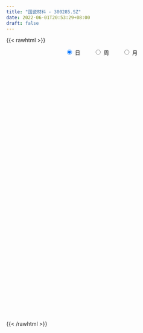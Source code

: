 ```yaml
---
title: "国瓷材料 - 300285.SZ"
date: 2022-06-01T20:53:29+08:00
draft: false
---
```

{{< rawhtml >}}
    <div style="text-align: center">
        <label style="padding: 1rem;"><input style="margin-right: .5rem" type="radio" name="period" value="D" checked onclick="period_change(this)">日</label>
        <label style="padding: 1rem;"><input style="margin-right: .5rem" type="radio" name="period" value="W" onclick="period_change(this)">周</label>
        <label style="padding: 1rem;"><input style="margin-right: .5rem" type="radio" name="period" value="M" onclick="period_change(this)">月</label>
    </div>
    <div id="chart" style="height: 700px;"></div> 
    <script type="text/javascript">
        const D_v = [53416.25,41731.83,65337.49,188175.15,112574.41,80216.52,86835.3,89382.22,67793.26,58612.22,66102.54,67936.9,65260.37,47747.09,71852.87,60341.97,49027.49,85794.79,46294.66,64640.13,84751.78,66360.48,55370.57,57670.67,56403.12,65472.66,66082.39,56161.03,74936.2,60935.44,56285.24,61458.45,73024.24,63159.66,104619.77,85488.58,43690.51,92342.47,72203.35,64973.65,79430.84,60380.51,98460.33,65429.85,91593.34,72108.17,140135.08,126798.89,163235.96,104544.77,92465.67,208311.79,121144.24,89927.03,99595.41,72789.6,79806.34,97447.62,83460.93,89346.91,100061.89,81111.1,94492.15,52347.26,80536.28,73990.0,67160.85,74411.77,44563.93,59830.66,65143.43,77867.92,61687.19,56415.05,178995.37,94063.56,71648.05,43172.38,47753.27,56089.82,44981.45,44358.37,28366.64,48591.11,61602.51,30054.85,49884.78,46812.87,54928.18,55972.99,39081.03,26762.12,38934.39,58417.77,38077.21,54873.5,43023.54,34922.66,32053.12,32595.65,38377.17,30384.57,72690.5,47812.16,42281.5,69094.16,42065.96,22403.17,28182.94,43562.41,45822.48,36368.72,19967.85,57059.37,42524.04,27979.33,53027.75,32289.48,42543.5,49734.86,37067.93,24906.98,38686.35,74828.54,32356.42,23323.64,18486.3,30595.45,33963.31,58116.13,50839.71,37943.37,22634.0,26165.36,28043.35,27093.44,57313.53,52150.74,36580.69,24319.56,23521.37,23502.61,39095.92,32712.94,39508.7,22580.28,29784.81,23306.66,25229.72,18007.24,36348.15,21576.05,49119.66,43117.82,67309.65,60984.28,95252.07,76054.82,51319.98,69673.79,40705.35,36472.89,50987.09,35103.59,38582.49,40806.09,62350.74,39110.84,31508.38,76228.11,34860.9,45291.64,49364.48,26001.77,38632.82,33442.19,56898.27,50960.42,48241.24,39148.84,38746.3,25679.01,36865.95,86564.74,54073.02,74533.72,72234.28,39302.28,42369.29,28268.86,24298.64,47212.88,71973.9,56565.66,85528.42,85980.55,67967.02,49461.56,70487.52,67067.93,71113.0,48892.77,38245.69,26046.06,60767.33,37381.95,27096.02,25610.69,54503.6,39909.86,41846.93,35999.34,28958.06,35026.54,24439.86,28082.92,31466.75,18134.91,32252.56,35064.33,31587.15,15855.76,17225.0,38656.08,52909.66,66046.76,197049.34,76025.15,49976.44,43828.08,39993.5,31795.72,39932.45,52100.39,61756.46,27840.32,31324.0,35932.76,34460.67,48176.0,29423.46,26986.98,19452.91,56188.47,28435.74,20832.04,59768.08,57008.91,47353.96,49938.29]
const D_histogram = [0.0,-0.0127188604,0.0092525722,0.0912017484,0.2151425981,0.2376277852,0.3028774298,0.2980037844,0.1896338093,0.0712230022,0.0708115039,0.0863755335,0.0168471916,0.0177405077,0.103375634,0.091181505,0.0117450701,-0.210590832,-0.3234553652,-0.3604198047,-0.3998167737,-0.3258767594,-0.2914696754,-0.2543709654,-0.1788063914,-0.054714561,-0.0744148719,-0.0838727141,-0.2025570361,-0.3709384191,-0.4476415834,-0.4872664012,-0.3453546208,-0.2730352091,-0.2996363962,-0.1681094942,-0.0965515604,-0.001905187,0.0939846267,0.0900629208,0.1761504877,0.2266414403,0.346388684,0.3708791864,0.2661503962,0.147611706,-0.0442683958,-0.1219289591,0.0645228309,0.0556797677,0.122473459,0.3657562196,0.5070885172,0.5708757237,0.437109696,0.3317497527,0.2712080479,0.13070433,-0.0401380145,-0.0531273911,-0.0242199035,-0.0620525063,-0.1898163283,-0.2841732013,-0.4149341943,-0.3846200786,-0.4085367313,-0.3250346754,-0.2541287852,-0.2031582848,-0.1961330732,-0.1523662118,-0.1008681093,-0.155069145,-0.3937387165,-0.3442991335,-0.3964299067,-0.3973397347,-0.3486631792,-0.2051869478,-0.1472939767,-0.1393858283,-0.1711620738,-0.207325311,-0.1059216945,-0.1007302187,0.0055862431,0.0965903545,0.216236332,0.1652530658,0.1126076231,0.0804985656,0.1097946721,0.2622589039,0.3256708239,0.4474414204,0.4737892724,0.4569356553,0.4064900006,0.4072706701,0.4144030504,0.350450468,0.3945259065,0.3339974586,0.2211341686,0.0503568955,-0.0239098932,-0.0744282391,-0.1123298968,-0.0612531903,0.0430555141,0.098881583,0.1313403451,0.1986401299,0.2501011593,0.2197183994,0.1403930594,0.1213281873,0.0631986827,0.066763095,0.087680174,0.0228208664,-0.021890209,-0.1253203526,-0.1829274309,-0.2331698752,-0.2419417316,-0.2141686168,-0.1663657492,-0.0579108433,0.0454941677,0.0677383112,0.0765739257,0.0312293953,-0.0317795112,-0.0408240168,-0.0440805841,-0.094294497,-0.1240595335,-0.1296173989,-0.1537498047,-0.1262482584,-0.192766884,-0.2399160556,-0.2630038098,-0.2692005966,-0.233354437,-0.1623376723,-0.1133132301,-0.1013616941,-0.0482034866,-0.0119400953,0.0442795527,0.0362180364,-0.0226043309,-0.1463432001,-0.2778808177,-0.2968007938,-0.2250353871,-0.0297479035,0.0446249521,0.1129453329,0.194616495,0.2487813589,0.2613161254,0.2128159231,0.1649914412,0.0631407365,-0.0273317022,0.0072940265,0.002795676,-0.0221791541,-0.0649847115,-0.0580916649,-0.0094667261,0.0252755083,0.0964838611,0.1001355337,0.0311512837,-0.0359526069,-0.0188189112,0.0025861922,-0.0666440695,-0.2016142408,-0.2017881659,-0.3236086866,-0.3594425021,-0.3062644336,-0.2972813805,-0.2604814796,-0.2749733922,-0.2534743333,-0.284345615,-0.3559477423,-0.3715949657,-0.2519626912,-0.1320708559,-0.0656720397,-0.1314954025,-0.0927181189,-0.0391551526,0.0323990836,0.0847101352,0.1169383603,0.2331575488,0.2415515887,0.2284187218,0.2362885621,0.3250264358,0.3954894643,0.3303916458,0.3336471613,0.2802732588,0.1567032002,0.0937842305,-0.0151272144,-0.0752825117,-0.1384272222,-0.2036362816,-0.170894005,-0.0532978501,-0.0144276148,-0.0218261332,-0.1188098714,-0.1794970845,-0.3289071525,-0.1933527679,-0.0422131379,0.0183326326,0.152265533,0.2144107149,0.2131426261,0.1914924838,0.2624331017,0.3379448689,0.3739406259,0.4168908084,0.3805879356,0.4105181977,0.3594802498,0.2984779368,0.2803345978,0.2338452305,0.0598058972,-0.0033054404,-0.0242058036,0.0533456443,0.1832358252,0.2953784086,0.3515546168]
const D_fast = [0.0,-0.0158985755,0.0083860001,0.1131356135,0.2908621127,0.3727542461,0.5137232481,0.5833505489,0.5223890261,0.4217839695,0.4390753472,0.4762332602,0.4109167161,0.4162451592,0.527724194,0.5383254413,0.4618252738,0.1868416638,-0.0068867107,-0.1339561013,-0.2733072638,-0.2808364394,-0.3192967742,-0.3457908055,-0.3149278294,-0.2045146392,-0.2428186681,-0.2732446889,-0.4425682699,-0.7036842577,-0.8922978178,-1.0537392359,-0.9981661107,-0.9941055013,-1.0956157874,-1.006116259,-0.9586962153,-0.8645261387,-0.7451401683,-0.726546144,-0.5964209552,-0.4892696425,-0.2829252279,-0.1657149289,-0.2039061199,-0.2855418836,-0.4884890845,-0.5966318875,-0.3940493898,-0.3889725111,-0.291560455,0.0431613605,0.3112657874,0.5177719248,0.4932833211,0.4708608159,0.4781211231,0.3702934877,0.1894166396,0.1631454152,0.1859979269,0.1326521976,-0.0425657065,-0.2079658798,-0.4424604214,-0.5083013253,-0.6343521609,-0.6321087738,-0.6247350799,-0.6245541508,-0.6665622074,-0.660886899,-0.6346058237,-0.7275741457,-1.0646783963,-1.1013135967,-1.2525518466,-1.3527966082,-1.3912858476,-1.2991063531,-1.2780368762,-1.3049751849,-1.3795419488,-1.4675365137,-1.3926133209,-1.4126043997,-1.3048913772,-1.1897396771,-1.0160346167,-1.0257046164,-1.0501981534,-1.0621825695,-1.0054377949,-0.7874088372,-0.6425792112,-0.4089482596,-0.2641530895,-0.1667727927,-0.1155959473,-0.0129976102,0.0977355326,0.1213955672,0.2641024824,0.2870733991,0.2294936512,0.071305602,-0.00893866,-0.0780640656,-0.1440481975,-0.1082847887,0.0067877942,0.087334259,0.1526281073,0.2695879246,0.3835742438,0.4081210837,0.3638940086,0.3751611833,0.3328313494,0.3530865354,0.395923658,0.336769567,0.2865859394,0.1518257076,0.0484867715,-0.0600481416,-0.1293054309,-0.1550744703,-0.14886304,-0.0548858449,0.059892708,0.0990714293,0.1270505252,0.0895133437,0.0185595593,-0.0006909505,-0.0149676638,-0.0887552009,-0.1495351208,-0.1874973359,-0.2500671929,-0.2541277112,-0.3688380578,-0.4759662433,-0.5648049499,-0.6383018859,-0.6607943356,-0.6303619889,-0.6096658542,-0.6230547418,-0.5819474059,-0.5486690385,-0.4813795023,-0.4803865095,-0.5448599595,-0.7051846287,-0.9061924507,-0.9993126253,-0.9838060654,-0.7959555576,-0.710426464,-0.61386975,-0.4835444642,-0.3671842605,-0.2893204627,-0.2846166842,-0.2911933058,-0.3772588263,-0.4745641906,-0.4381149552,-0.4419143868,-0.4724340053,-0.5314857406,-0.5391156103,-0.492857353,-0.4517962415,-0.3564669234,-0.3277813674,-0.3889777965,-0.4650698388,-0.4526408709,-0.4305892194,-0.5164804985,-0.7018542301,-0.7524751966,-0.9551978889,-1.08089233,-1.1042803699,-1.1696176618,-1.1979381309,-1.2811733915,-1.323042916,-1.4250006014,-1.5855896643,-1.6941356291,-1.6374940274,-1.5506199061,-1.5006390998,-1.5993363132,-1.5837385594,-1.5399643813,-1.4603103741,-1.3868217887,-1.3253589735,-1.1508503978,-1.0820684608,-1.0380966473,-0.9711546664,-0.8011601837,-0.6318247892,-0.6143246962,-0.5276573903,-0.5109629781,-0.5953572367,-0.6348301488,-0.7475233973,-0.8264993225,-0.9242508386,-1.0403689684,-1.050350193,-0.9460785007,-0.910815169,-0.9236702207,-1.0503564267,-1.1559179109,-1.3875547671,-1.3003385744,-1.1597522289,-1.0946233003,-0.9226240167,-0.8068761561,-0.7548585883,-0.7286356097,-0.5920867163,-0.4320887319,-0.3026078184,-0.1554349338,-0.0965908227,0.0359689888,0.0748011033,0.0884182745,0.140358585,0.1523305253,-0.0067573337,-0.0706950314,-0.0976468455,-0.0067589865,0.1689401507,0.3549273363,0.4989921987]
const D_slow = [0.0,-0.0031797151,-0.0008665721,0.0219338651,0.0757195146,0.1351264609,0.2108458183,0.2853467644,0.3327552168,0.3505609673,0.3682638433,0.3898577267,0.3940695246,0.3985046515,0.42434856,0.4471439363,0.4500802038,0.3974324958,0.3165686545,0.2264637033,0.1265095099,0.04504032,-0.0278270988,-0.0914198402,-0.136121438,-0.1498000782,-0.1684037962,-0.1893719748,-0.2400112338,-0.3327458386,-0.4446562344,-0.5664728347,-0.6528114899,-0.7210702922,-0.7959793912,-0.8380067648,-0.8621446549,-0.8626209517,-0.839124795,-0.8166090648,-0.7725714429,-0.7159110828,-0.6293139118,-0.5365941152,-0.4700565162,-0.4331535897,-0.4442206886,-0.4747029284,-0.4585722207,-0.4446522788,-0.414033914,-0.3225948591,-0.1958227298,-0.0531037989,0.0561736251,0.1391110633,0.2069130752,0.2395891577,0.2295546541,0.2162728063,0.2102178304,0.1947047039,0.1472506218,0.0762073215,-0.0275262271,-0.1236812467,-0.2258154296,-0.3070740984,-0.3706062947,-0.4213958659,-0.4704291342,-0.5085206872,-0.5337377145,-0.5725050007,-0.6709396798,-0.7570144632,-0.8561219399,-0.9554568735,-1.0426226684,-1.0939194053,-1.1307428995,-1.1655893566,-1.208379875,-1.2602112028,-1.2866916264,-1.311874181,-1.3104776203,-1.2863300316,-1.2322709487,-1.1909576822,-1.1628057764,-1.142681135,-1.115232467,-1.0496677411,-0.9682500351,-0.85638968,-0.7379423619,-0.623708448,-0.5220859479,-0.4202682804,-0.3166675178,-0.2290549008,-0.1304234241,-0.0469240595,0.0083594826,0.0209487065,0.0149712332,-0.0036358266,-0.0317183007,-0.0470315983,-0.0362677198,-0.0115473241,0.0212877622,0.0709477947,0.1334730845,0.1884026843,0.2235009492,0.253832996,0.2696326667,0.2863234405,0.308243484,0.3139487006,0.3084761483,0.2771460602,0.2314142024,0.1731217336,0.1126363007,0.0590941465,0.0175027092,0.0030249984,0.0143985403,0.0313331181,0.0504765995,0.0582839484,0.0503390706,0.0401330664,0.0291129203,0.0055392961,-0.0254755873,-0.057879937,-0.0963173882,-0.1278794528,-0.1760711738,-0.2360501877,-0.3018011401,-0.3691012893,-0.4274398985,-0.4680243166,-0.4963526241,-0.5216930477,-0.5337439193,-0.5367289432,-0.525659055,-0.5166045459,-0.5222556286,-0.5588414286,-0.628311633,-0.7025118315,-0.7587706783,-0.7662076541,-0.7550514161,-0.7268150829,-0.6781609592,-0.6159656194,-0.5506365881,-0.4974326073,-0.456184747,-0.4403995629,-0.4472324884,-0.4454089818,-0.4447100628,-0.4502548513,-0.4665010292,-0.4810239454,-0.4833906269,-0.4770717498,-0.4529507846,-0.4279169011,-0.4201290802,-0.4291172319,-0.4338219597,-0.4331754117,-0.449836429,-0.5002399892,-0.5506870307,-0.6315892023,-0.7214498279,-0.7980159363,-0.8723362814,-0.9374566513,-1.0061999993,-1.0695685827,-1.1406549864,-1.229641922,-1.3225406634,-1.3855313362,-1.4185490502,-1.4349670601,-1.4678409107,-1.4910204405,-1.5008092286,-1.4927094577,-1.4715319239,-1.4422973339,-1.3840079466,-1.3236200495,-1.266515369,-1.2074432285,-1.1261866195,-1.0273142535,-0.944716342,-0.8613045517,-0.791236237,-0.7520604369,-0.7286143793,-0.7323961829,-0.7512168108,-0.7858236164,-0.8367326868,-0.879456188,-0.8927806505,-0.8963875542,-0.9018440875,-0.9315465554,-0.9764208265,-1.0586476146,-1.1069858066,-1.117539091,-1.1129559329,-1.0748895497,-1.0212868709,-0.9680012144,-0.9201280935,-0.854519818,-0.7700336008,-0.6765484443,-0.5723257422,-0.4771787583,-0.3745492089,-0.2846791465,-0.2100596623,-0.1399760128,-0.0815147052,-0.0665632309,-0.067389591,-0.0734410419,-0.0601046308,-0.0142956745,0.0595489277,0.1474375819]
const D_data = [['2021-05-21', 50.305, 49.01, 48.4521, 50.305],['2021-05-24', 49.269, 48.8107, 48.2529, 49.8965],['2021-05-25', 48.8207, 49.269, 48.3924, 49.7571],['2021-05-26', 52.7953, 50.3448, 50.0858, 53.7914],['2021-05-27', 50.3448, 51.5601, 50.2053, 52.098],['2021-05-28', 51.3907, 50.8827, 50.6536, 52.1677],['2021-05-31', 51.5003, 51.8988, 51.0023, 53.1539],['2021-06-01', 51.321, 51.4605, 50.026, 51.7494],['2021-06-02', 51.4007, 50.0958, 49.7272, 51.4007],['2021-06-03', 49.767, 49.508, 49.3387, 50.9026],['2021-06-04', 49.7073, 50.7731, 49.3586, 51.1218],['2021-06-07', 50.7532, 51.1318, 49.7073, 51.4804],['2021-06-08', 51.1218, 50.0161, 49.8268, 52.5662],['2021-06-09', 50.0161, 50.7831, 50.0161, 51.2413],['2021-06-10', 50.5341, 52.1877, 50.5341, 52.2972],['2021-06-11', 52.2972, 51.3011, 50.9524, 52.2972],['2021-06-15', 51.2513, 50.3149, 49.5877, 51.4904],['2021-06-16', 50.4046, 47.6851, 47.6154, 50.6038],['2021-06-17', 47.6851, 47.984, 47.5755, 48.4521],['2021-06-18', 48.2828, 48.2928, 47.6453, 48.9303],['2021-06-21', 47.8146, 47.7748, 46.8085, 48.5816],['2021-06-22', 47.9142, 49.01, 47.4162, 49.2491],['2021-06-23', 48.8107, 48.5617, 47.8246, 49.1096],['2021-06-24', 48.2629, 48.5617, 47.5357, 48.6514],['2021-06-25', 48.6115, 49.1594, 48.3724, 49.6674],['2021-06-28', 49.01, 50.1954, 48.7111, 50.2053],['2021-06-29', 50.295, 48.6016, 48.1135, 50.305],['2021-06-30', 48.8008, 48.5617, 46.8185, 48.9602],['2021-07-01', 48.3226, 46.6989, 46.42, 48.8008],['2021-07-02', 46.5196, 45.0254, 44.9457, 47.1671],['2021-07-05', 44.9856, 45.125, 44.0791, 45.7028],['2021-07-06', 44.8262, 44.8262, 43.9496, 45.0453],['2021-07-07', 44.627, 46.9579, 44.2584, 47.2369],['2021-07-08', 47.3165, 46.3204, 46.1311, 47.3464],['2021-07-09', 45.8323, 44.866, 44.5274, 46.43],['2021-07-12', 45.3143, 46.8284, 45.0254, 47.2468],['2021-07-13', 46.8284, 46.4001, 46.0216, 47.0177],['2021-07-14', 46.6989, 46.9779, 46.2308, 48.1135],['2021-07-15', 46.9779, 47.4261, 46.5396, 47.6951],['2021-07-16', 47.5257, 46.3802, 46.3304, 47.8047],['2021-07-19', 46.2208, 47.725, 46.1212, 48.1433],['2021-07-20', 47.6154, 47.705, 47.0376, 48.1135],['2021-07-21', 48.0537, 49.1694, 47.8146, 49.2989],['2021-07-22', 49.1694, 48.5717, 48.1633, 49.5579],['2021-07-23', 48.6115, 46.9181, 46.1212, 48.6115],['2021-07-26', 46.689, 46.2407, 44.9258, 47.2568],['2021-07-27', 46.2108, 44.4576, 44.099, 46.9978],['2021-07-28', 44.8262, 45.0254, 44.2684, 45.922],['2021-07-29', 45.8721, 48.5418, 45.8323, 48.6514],['2021-07-30', 48.7311, 46.5595, 46.2806, 48.7609],['2021-08-02', 46.5894, 47.6752, 46.5894, 48.2031],['2021-08-03', 48.3326, 50.8728, 47.4162, 51.7494],['2021-08-04', 50.8827, 50.9524, 49.6575, 51.3011],['2021-08-05', 51.2911, 50.9524, 50.3249, 51.4605],['2021-08-06', 50.9126, 48.6912, 48.4123, 50.9126],['2021-08-09', 48.4023, 48.7211, 47.6752, 49.1694],['2021-08-10', 48.6414, 49.0996, 47.705, 49.1096],['2021-08-11', 49.0996, 47.7449, 47.4162, 49.0996],['2021-08-12', 47.446, 46.5894, 46.1212, 47.446],['2021-08-13', 46.7189, 48.0636, 46.7189, 48.233],['2021-08-16', 48.2629, 48.6314, 48.0039, 49.9065],['2021-08-17', 48.6314, 47.7648, 47.4361, 48.6514],['2021-08-18', 47.1173, 46.1112, 45.5633, 47.725],['2021-08-19', 46.1311, 45.7526, 45.2346, 46.679],['2021-08-20', 45.0254, 44.4078, 43.84, 45.4737],['2021-08-23', 43.85, 45.8223, 43.4316, 45.9419],['2021-08-24', 45.5235, 44.8162, 44.627, 45.8124],['2021-08-25', 45.1948, 45.9917, 44.9159, 46.0415],['2021-08-26', 45.6231, 45.9718, 45.3043, 46.2706],['2021-08-27', 46.1212, 45.8124, 45.4338, 46.2108],['2021-08-30', 46.3005, 45.1948, 44.876, 46.5495],['2021-08-31', 45.3243, 45.5833, 44.5074, 45.6131],['2021-09-01', 45.3741, 45.7626, 43.9496, 45.8024],['2021-09-02', 45.4239, 44.2484, 44.0393, 46.0216],['2021-09-03', 43.332, 40.8317, 40.7321, 43.9297],['2021-09-06', 40.0447, 43.5312, 39.9949, 44.0193],['2021-09-07', 43.0033, 41.8378, 41.4493, 43.5312],['2021-09-08', 41.5888, 41.8876, 41.27, 42.5849],['2021-09-09', 41.4493, 42.1964, 41.4493, 42.2761],['2021-09-10', 41.8278, 43.5312, 41.8278, 43.7703],['2021-09-13', 43.5312, 42.7044, 42.5849, 43.9795],['2021-09-14', 42.7144, 41.9772, 41.8577, 43.1228],['2021-09-15', 41.5688, 41.1206, 40.9413, 42.0569],['2021-09-16', 41.1305, 40.5528, 40.4332, 41.8278],['2021-09-17', 40.1942, 42.1466, 40.1942, 42.6845],['2021-09-22', 41.8378, 40.9612, 40.752, 42.4753],['2021-09-23', 40.9612, 42.306, 40.752, 42.7343],['2021-09-24', 42.286, 42.5052, 41.4792, 42.555],['2021-09-27', 42.5152, 43.3818, 42.1366, 43.7304],['2021-09-28', 43.4715, 41.4094, 41.3497, 43.4715],['2021-09-29', 41.6784, 41.0508, 40.6424, 42.1366],['2021-09-30', 41.0508, 40.9911, 40.7918, 41.4393],['2021-10-08', 41.7182, 41.6684, 40.9512, 42.2362],['2021-10-11', 41.7182, 43.7006, 41.5788, 43.9894],['2021-10-12', 43.7504, 43.2623, 42.6945, 43.9994],['2021-10-13', 42.9236, 44.6768, 42.8439, 45.1549],['2021-10-14', 44.6768, 44.1389, 43.8301, 45.1748],['2021-10-15', 43.8998, 43.8998, 43.3818, 44.2982],['2021-10-18', 44.3481, 43.5611, 42.8638, 44.6967],['2021-10-19', 43.0332, 44.3281, 43.0332, 44.4875],['2021-10-20', 44.3281, 44.7067, 44.0393, 45.2745],['2021-10-21', 44.8262, 43.9297, 43.6607, 45.1051],['2021-10-22', 43.2224, 45.5036, 43.0431, 45.8423],['2021-10-25', 45.4239, 44.4277, 44.2086, 45.4239],['2021-10-26', 44.4576, 43.5213, 43.3718, 44.7565],['2021-10-27', 43.4316, 42.1366, 40.7918, 43.5113],['2021-10-28', 41.8378, 42.6945, 41.5489, 43.1128],['2021-10-29', 42.545, 42.6148, 42.3757, 43.1328],['2021-11-01', 42.8339, 42.4554, 41.8378, 42.8339],['2021-11-02', 42.1167, 43.5312, 42.1167, 43.7105],['2021-11-03', 43.4814, 44.607, 43.2921, 44.7764],['2021-11-04', 44.8162, 44.4875, 44.0791, 45.394],['2021-11-05', 44.2285, 44.5274, 44.2285, 45.125],['2021-11-08', 45.7128, 45.3741, 43.9098, 46.0116],['2021-11-09', 45.8223, 45.6928, 45.1051, 46.1511],['2021-11-10', 45.7526, 44.9358, 44.7266, 45.8721],['2021-11-11', 44.6369, 44.1986, 43.332, 44.9258],['2021-11-12', 43.84, 44.8262, 43.84, 45.0752],['2021-11-15', 44.7565, 44.2385, 43.1626, 45.0852],['2021-11-16', 43.7404, 44.9557, 43.6508, 45.2346],['2021-11-17', 45.2446, 45.3442, 44.5971, 45.8024],['2021-11-18', 45.3342, 44.2385, 44.1787, 45.8024],['2021-11-19', 44.2385, 44.2385, 43.332, 44.8561],['2021-11-22', 44.2584, 43.083, 43.063, 44.5871],['2021-11-23', 42.9833, 43.1328, 42.7343, 43.6308],['2021-11-24', 43.1328, 42.7941, 42.7343, 43.332],['2021-11-25', 42.7343, 42.9833, 42.3259, 43.073],['2021-11-26', 43.083, 43.322, 42.5152, 43.6308],['2021-11-29', 42.8339, 43.6308, 42.6546, 43.9894],['2021-11-30', 43.6209, 44.7266, 43.2324, 44.9059],['2021-12-01', 44.7266, 45.2346, 44.5274, 45.3741],['2021-12-02', 45.2247, 44.607, 44.4277, 46.3702],['2021-12-03', 44.2385, 44.5871, 43.9695, 45.0453],['2021-12-06', 44.7365, 43.8599, 43.7105, 44.876],['2021-12-07', 44.2186, 43.3519, 43.1826, 44.2186],['2021-12-08', 43.3519, 43.8101, 43.1925, 44.0791],['2021-12-09', 43.8002, 43.8201, 42.7243, 44.1189],['2021-12-10', 43.581, 43.0332, 42.7343, 43.8599],['2021-12-13', 42.8339, 42.9833, 42.555, 43.3918],['2021-12-14', 42.9236, 43.083, 42.7343, 43.2025],['2021-12-15', 43.0232, 42.6447, 42.565, 43.1626],['2021-12-16', 42.6546, 43.1726, 42.3359, 43.2921],['2021-12-17', 43.0232, 41.7382, 41.7382, 43.1228],['2021-12-20', 41.2999, 41.4692, 41.1305, 42.1067],['2021-12-21', 41.3895, 41.3397, 40.6723, 41.8179],['2021-12-22', 41.3198, 41.2102, 41.011, 41.519],['2021-12-23', 41.3397, 41.5589, 40.742, 41.7182],['2021-12-24', 41.4393, 42.0669, 41.27, 42.1067],['2021-12-27', 42.0669, 41.9374, 41.5489, 42.4155],['2021-12-28', 41.9374, 41.4792, 41.26, 41.9972],['2021-12-29', 41.7182, 42.037, 41.4792, 42.3857],['2021-12-30', 41.7382, 41.9673, 41.7083, 42.3757],['2021-12-31', 41.9274, 42.4056, 41.9274, 43.0332],['2022-01-04', 42.814, 41.6884, 41.3397, 42.8339],['2022-01-05', 41.3895, 40.8018, 40.2639, 41.7681],['2022-01-06', 40.9413, 39.3474, 39.3176, 40.9911],['2022-01-07', 39.3574, 38.3015, 38.1222, 39.5965],['2022-01-10', 38.3015, 38.9789, 38.0027, 39.208],['2022-01-11', 38.9789, 39.9451, 38.6701, 40.8416],['2022-01-12', 40.3436, 42.0071, 40.1344, 42.1267],['2022-01-13', 42.3757, 41.1206, 40.4033, 42.3757],['2022-01-14', 40.7022, 41.3895, 40.7022, 41.6386],['2022-01-17', 41.2799, 41.9872, 40.742, 42.3359],['2022-01-18', 41.9374, 42.0968, 41.3696, 42.296],['2022-01-19', 42.0868, 41.8776, 41.6884, 42.6845],['2022-01-20', 41.6884, 41.1305, 40.9114, 42.5251],['2022-01-21', 40.9313, 40.9612, 39.8654, 42.1864],['2022-01-24', 40.1444, 39.9053, 39.8555, 40.9313],['2022-01-25', 39.8953, 39.4769, 39.4471, 40.1742],['2022-01-26', 39.8953, 40.8217, 39.3674, 42.0968],['2022-01-27', 40.7918, 40.3535, 40.2738, 41.6286],['2022-01-28', 41.8477, 39.9451, 39.5168, 41.8477],['2022-02-07', 40.3934, 39.4371, 39.2578, 40.7221],['2022-02-08', 39.4371, 39.8455, 39.0187, 39.8953],['2022-02-09', 39.8455, 40.4233, 39.5666, 41.1405],['2022-02-10', 40.7321, 40.4133, 40.0149, 40.8018],['2022-02-11', 40.1244, 41.1405, 39.8555, 41.7182],['2022-02-14', 40.6524, 40.5129, 40.3137, 41.6784],['2022-02-15', 40.5428, 39.4172, 38.8593, 40.7221],['2022-02-16', 39.5267, 39.0088, 38.5505, 39.6164],['2022-02-17', 38.8494, 39.8455, 38.68, 40.244],['2022-02-18', 39.5566, 39.9352, 39.457, 40.1045],['2022-02-21', 39.726, 38.5804, 38.5605, 40.0547],['2022-02-22', 38.421, 37.0264, 35.9705, 38.421],['2022-02-23', 36.4188, 38.1122, 36.4188, 38.162],['2022-02-24', 37.8532, 35.9606, 35.7115, 38.1222],['2022-02-25', 36.3391, 36.2395, 35.4426, 36.6579],['2022-02-28', 36.1299, 37.0264, 36.1, 37.2057],['2022-03-01', 37.0563, 36.2793, 35.9407, 37.2954],['2022-03-02', 36.0004, 36.3989, 35.7813, 36.5284],['2022-03-03', 36.4088, 35.4625, 35.4625, 36.4387],['2022-03-04', 34.8648, 35.5721, 34.8449, 35.7713],['2022-03-07', 35.2832, 34.5162, 34.3668, 35.5223],['2022-03-08', 34.4664, 33.3009, 33.2112, 34.815],['2022-03-09', 33.4603, 33.2909, 31.8864, 33.8687],['2022-03-10', 34.566, 34.825, 33.8886, 35.2832],['2022-03-11', 34.8648, 35.1238, 34.1376, 35.343],['2022-03-14', 35.0142, 34.6756, 34.5461, 35.343],['2022-03-15', 34.1675, 32.7331, 32.6235, 35.0342],['2022-03-16', 33.0419, 33.6695, 31.3086, 33.8687],['2022-03-17', 34.1775, 33.8388, 33.2909, 34.4863],['2022-03-18', 33.7691, 34.1874, 33.3905, 34.8349],['2022-03-21', 34.5959, 34.1177, 33.52, 34.6457],['2022-03-22', 33.7691, 33.9683, 33.4902, 34.4166],['2022-03-23', 33.8587, 35.3629, 33.7491, 35.9606],['2022-03-24', 35.064, 34.3468, 34.3468, 35.064],['2022-03-25', 34.0579, 34.0679, 33.9683, 34.7552],['2022-03-28', 33.6993, 34.3269, 33.3507, 34.5461],['2022-03-29', 34.6257, 35.6617, 34.3668, 36.0602],['2022-03-30', 35.861, 36.0004, 35.1338, 36.1598],['2022-03-31', 35.9307, 34.4664, 34.3767, 36.1598],['2022-04-01', 34.1675, 35.2932, 33.9484, 35.3131],['2022-04-06', 35.0342, 34.5759, 34.0878, 35.2633],['2022-04-07', 34.3468, 33.281, 33.0319, 34.4066],['2022-04-08', 33.5898, 33.53, 32.9921, 33.7292],['2022-04-11', 33.1813, 32.4143, 31.976, 33.4105],['2022-04-12', 31.8864, 32.4243, 31.5676, 32.6733],['2022-04-13', 32.1553, 31.8565, 31.6772, 32.5438],['2022-04-14', 32.2151, 31.2289, 30.8803, 32.3645],['2022-04-15', 31.0197, 32.0956, 30.8504, 32.5339],['2022-04-18', 31.9063, 33.3507, 31.3983, 33.799],['2022-04-19', 33.4005, 32.6335, 32.494, 33.6196],['2022-04-20', 32.8526, 31.9959, 31.976, 33.0319],['2022-04-21', 31.9262, 30.4021, 30.2726, 32.1155],['2022-04-22', 30.4021, 30.173, 29.147, 30.6113],['2022-04-25', 30.0535, 28.1409, 28.0911, 30.5117],['2022-04-26', 28.2809, 31.311, 28.2809, 32.501],['2022-04-27', 31.891, 32.031, 30.691, 32.271],['2022-04-28', 32.001, 31.301, 30.781, 32.191],['2022-04-29', 31.501, 32.6611, 31.001, 32.7511],['2022-05-05', 32.211, 32.291, 32.001, 32.9011],['2022-05-06', 31.761, 31.691, 31.431, 32.111],['2022-05-09', 32.001, 31.401, 31.001, 32.471],['2022-05-10', 31.001, 32.7511, 30.701, 33.0011],['2022-05-11', 32.7811, 33.3311, 32.181, 33.9211],['2022-05-12', 33.0011, 33.3211, 32.601, 33.6911],['2022-05-13', 33.6111, 33.8511, 32.9611, 33.9911],['2022-05-16', 33.9911, 33.1211, 33.0011, 34.2811],['2022-05-17', 33.1611, 34.1911, 33.0611, 34.2211],['2022-05-18', 34.0011, 33.3811, 32.9611, 34.2611],['2022-05-19', 32.8511, 33.1811, 32.521, 33.2811],['2022-05-20', 33.0111, 33.7111, 33.0011, 34.1611],['2022-05-23', 33.8411, 33.3711, 33.2011, 34.0811],['2022-05-24', 33.3511, 31.281, 31.201, 33.4011],['2022-05-25', 31.321, 32.041, 31.121, 32.131],['2022-05-26', 32.021, 32.321, 31.711, 32.581],['2022-05-27', 32.601, 33.7111, 32.081, 34.4211],['2022-05-30', 34.18, 35.02, 33.5, 35.13],['2022-05-31', 35.0, 35.65, 34.78, 35.7],['2022-06-01', 35.7, 35.68, 35.11, 36.07]]
const W_v = [45035.57,53459.05,34572.63,28186.69,28259.27,74021.66,163655.26,117360.28,84311.5,217525.69,133551.35,140119.64,144330.39,163565.47,190665.01,318968.83,233238.0,328526.49,567654.12,331358.39,95363.24,473305.34,386699.4,159802.21,300054.7500000001,197928.49,164385.51,351023.63,179937.29,132174.84,45377.78,140075.47,197582.8,118510.57,107372.38,261367.79,154451.95,236105.8,250235.96,196515.4,148188.59,195908.06,253479.18,153854.77,166402.15,99865.62,99482.67,149275.08,153633.48,113238.73,277044.2,440166.49,308634.87,195804.37,193890.87,111633.1,78017.36,124367.77,122589.49,147801.33,129511.43,70191.22,107709.18,153518.31,192899.65,119898.64,142432.68,167943.58,115885.2,100429.86,146101.24,165553.4,97565.58,114047.08,97222.57,124597.07,135193.6,140672.59,145601.89,239598.06,258231.76,443776.46,570116.02,439553.92,416780.84,361839.42,419645.7,426314.71,479430.66,503721.8700000001,196865.24,540522.51,397390.39,409411.36,227903.57,177655.3,281198.28,248772.57,311980.2500000001,503148.56,417106.75,396885.58,357473.28,272127.4300000001,593326.5900000001,444429.0499999999,449438.4300000001,471912.94,466968.03,328144.66,335266.97,467504.8,70572.42,313644.91,427927.71,226743.81,279721.35,349711.9,228349.87,214987.05,255987.37,236453.52,291692.9,258776.45,242406.27,220325.99,398788.59,214315.76,357141.89,367139.18,379563.29,606249.3300000001,783537.75,508282.27,445063.05,599989.4400000001,492965.56,393252.11,440526.37,584826.98,366533.78,383732.27,362591.64,463564.59,398584.26,322853.63,783362.5,589423.96,1260922.53,680669.13,885427.72,916181.05,900388.23,969322.8300000001,591967.25,1034100.9,655883.95,498982.3,737635.7100000001,947209.3199999999,695320.7699999999,615442.85,383640.26,196801.43,112368.9,577960.9,423724.81,427512.65,766240.27,769650.9700000001,406172.95,288100.43,425626.87,570262.1699999999,348959.91,463233.71,475974.48,715754.46,623551.76,647265.64,719434.0699999999,720290.11,497391.72,373310.13,592253.9099999999,480364.61,766848.4099999999,363075.61,335729.52,241329.78,226768.71,279160.23,410559.4,295121.06,116765.29,262122.7,340830.97,488035.4,368725.54,313139.2,245757.07,320556.62,323587.72,358547.36,358698.5600000001,395294.87,606822.87,611444.14,422851.4,408548.6800000001,319957.21,440108.96,312727.08,227900.08,126752.5,176744.32,38934.39,229314.68,206101.01,223656.95,173904.4,212879.97,192939.62,179590.35,203496.52,190766.42,147020.15,147893.39,150280.82,266663.82,274226.83,227830.0,226999.87,204339.53,202775.81,324271.71,181451.95,368015.55,307022.78,189537.05,197870.42,88424.46,145001.47,156233.65,432925.77,71789.22,212953.62,174979.87,184677.24,154301.16]
const W_histogram = [0.0,-0.0188006838,-0.0145143513,-0.0364797381,-0.0513092597,-0.0699105166,-0.0364089535,0.0079610961,0.0400470696,0.0907273555,0.0672420846,0.0075708105,-0.0012858367,0.0230103621,0.0391078365,0.0860073645,0.0724603245,0.1539740603,0.2753595302,0.3012006162,0.298217426,0.1651996375,0.0557330626,-0.0241454054,-0.0963163416,-0.199456579,-0.2553919748,-0.351973667,-0.4317074478,-0.378829126,-0.3260252066,-0.2262681832,-0.0770789996,0.0103984388,-0.0224986172,0.0787347996,0.1110760833,0.1498213278,0.1889506801,0.2363177619,0.2736691514,0.2657148622,0.2145162931,0.1458364107,0.0472653369,0.0110254122,-0.0569219567,-0.1397940792,-0.1043109981,-0.1037747406,-0.0388440344,0.0337382071,0.0303852749,-0.0112214253,-0.0292429644,-0.0650640304,-0.0860837774,-0.0654490499,-0.0822054773,-0.1557745869,-0.1406362856,-0.1257965749,-0.1868124294,-0.2531135337,-0.2510600049,-0.1901653298,-0.1602365737,-0.0984303306,-0.1141415902,-0.0937927077,-0.05001019,-0.0126238843,-0.0269477084,-0.0186953275,-0.0407806173,-0.018478254,-0.0312124068,-0.0437508766,-0.0113180676,0.0493058869,0.1079398886,0.222467773,0.2534031984,0.3284265003,0.431022232,0.4676899732,0.5454352176,0.5556676132,0.5755413851,0.5352231123,0.4998144345,0.4182307682,0.4021096016,0.2922222005,0.2210089272,0.0893436459,0.0409755854,0.0459951614,0.0587990215,0.1623410931,0.162621625,0.1256189722,0.1775994903,0.1917680895,0.2266037576,0.2600336588,0.4002908939,0.436684219,0.4550437985,0.5315763826,0.4831087398,0.2982804923,0.1609654138,0.0469816239,-0.1394927646,-0.2980535597,-0.3586579102,-0.2880809953,-0.1977906674,-0.1892373156,-0.2521815325,-0.1732589297,-0.1249117924,-0.1144243141,-0.1766611524,-0.1574745803,-0.0777787857,-0.0577716256,-0.0463606307,-0.1009207759,-0.0514268114,0.1455715309,-0.000061761,0.0463066065,-0.1595395507,-0.3902440398,-0.5470093699,-0.6429056842,-0.6365945905,-0.534743721,-0.4706619408,-0.354031143,-0.1951819917,-0.0767401368,-0.0600688323,-0.052101055,0.1778203911,0.2191598322,0.5423991744,0.8421070494,1.0288846871,1.3141453205,1.2860924129,1.1356771139,1.0584748452,1.1030092391,0.9348363553,0.801141964,0.9155984889,0.9301343378,0.7155186317,0.4392066634,0.0742736046,-0.1521797122,-0.19018463,-0.0416860549,-0.0757482107,-0.1125431828,-0.21610396,-0.3346586848,-0.4391368701,-0.5530564605,-0.6098464312,-0.4609122738,-0.3103043572,-0.0497636633,0.0599923958,0.2076293522,0.0327226445,0.3732370742,0.3647986692,0.397943068,0.7691018412,0.823497536,0.2128711338,-0.2807126259,-0.8494738994,-1.1875097784,-1.2571198601,-1.121524139,-0.9899817096,-0.8992701619,-0.4268405239,-0.1566175328,-0.1261085912,-0.0844182493,0.0067873643,0.1661853044,0.2330844453,0.2786590631,0.0821652614,-0.008652012,-0.3475793833,-0.569808334,-0.5991394161,-0.5669678926,-0.5538545131,-0.3931863592,-0.3236521501,-0.507399011,-0.5161658546,-0.8211175234,-0.8037221174,-0.8440035814,-0.8051535628,-0.8364182772,-0.768234205,-0.5403618893,-0.2631658913,-0.2556932652,-0.1106728429,0.0102209631,0.0530575656,0.0236196831,0.0895955172,0.0318100576,-0.0840674824,-0.1264691732,-0.119668433,-0.3656414367,-0.2973374239,-0.259355634,-0.2792911932,-0.192713845,-0.1966826293,-0.4156791556,-0.5637642967,-0.6443733047,-0.7081446667,-0.7042728638,-0.5707794274,-0.5524577752,-0.5850416066,-0.6776462659,-0.5199912653,-0.4332519737,-0.1947587715,-0.0199944796,0.1146443773,0.3424646981]
const W_fast = [0.0,-0.0235008547,-0.02284311,-0.0539284313,-0.0815852679,-0.1176641539,-0.0932648292,-0.0469045055,-0.0048067647,0.06855536,0.0618806104,0.0041020389,-0.0050760675,0.0249727218,0.0508471553,0.1192485245,0.1238165656,0.2438238165,0.4340491689,0.535190409,0.6067615753,0.5150436962,0.4195103869,0.3335955676,0.237345546,0.0843411639,-0.0354422257,-0.2200173346,-0.4076779774,-0.4495069371,-0.4782093193,-0.4350193417,-0.305099908,-0.2150228599,-0.2535445702,-0.1326274535,-0.072517149,0.0036834275,0.0900504497,0.1964969721,0.3022656494,0.3607400758,0.36317058,0.3309498003,0.2441950606,0.2107114889,0.1285336309,0.0107129886,0.0201183202,-0.0052891074,0.0499305901,0.1309473835,0.1351907699,0.0907787134,0.0654464332,0.0133593596,-0.0291813317,-0.0249088667,-0.0622166635,-0.1747294198,-0.1947501898,-0.2113596229,-0.3190785848,-0.4486580724,-0.5093695448,-0.4960162022,-0.5061465896,-0.4689479291,-0.5131945862,-0.5162938807,-0.4850139105,-0.4507835759,-0.4718443271,-0.468265778,-0.5005462222,-0.4828634223,-0.5034006769,-0.5268768657,-0.4972735737,-0.4243231474,-0.3387041736,-0.168559346,-0.074273121,0.082856806,0.2932080957,0.4467983302,0.660902379,0.8100516779,0.9738107962,1.0672983013,1.1568432322,1.179817258,1.2642234918,1.2273916408,1.2114305993,1.1021012295,1.0639770653,1.0804954317,1.1079990471,1.252126392,1.2930623302,1.2874644204,1.383844811,1.4459554327,1.5374420401,1.635880356,1.8762103146,2.0217746945,2.1538952235,2.3633219033,2.4356314455,2.3253733211,2.228299596,2.126061212,1.9047136324,1.6716394475,1.5213706194,1.5199272855,1.5607699465,1.5220139694,1.3960243694,1.4316322398,1.448751429,1.4306328287,1.3242307023,1.3040486294,1.3642997275,1.3698639813,1.3696848185,1.2898944793,1.3265317409,1.5599229659,1.4142742338,1.4722192529,1.226488208,0.898222709,0.6047050364,0.348082301,0.1952447471,0.1634096864,0.1098259814,0.1379489934,0.2480026468,0.3472594675,0.3489135639,0.3438560774,0.6182326214,0.7143620205,1.1732011563,1.6834357937,2.1274346031,2.7412315666,3.0347017623,3.1682057417,3.3556221844,3.675908888,3.741445093,3.8080361928,4.1513923399,4.3984617733,4.3627257251,4.1962154227,3.8498507649,3.5853525201,3.4998014449,3.6378785062,3.5848792978,3.51994853,3.3623617628,3.1601423667,2.9458799639,2.6936962584,2.48444468,2.5181507689,2.5911825961,2.8392823742,2.9640365323,3.1635808267,2.9968547801,3.4306784783,3.5134397407,3.6460699065,4.20950414,4.4697742188,3.9123656,3.3486036839,2.5674739355,1.932560612,1.5486705652,1.4038852515,1.2879322536,1.1538262608,1.5195457678,1.7506143757,1.7495961695,1.7701819491,1.8630844038,2.06402867,2.1891989222,2.3044383058,2.1284858194,2.035505543,1.6096833259,1.2450022917,1.0658863556,0.9563159059,0.8309656572,0.8933372212,0.8819583928,0.5713617792,0.4335534719,-0.0766775777,-0.2602127011,-0.5114950605,-0.6739334325,-0.9143027162,-1.0381771953,-0.9453953518,-0.7339908266,-0.7904415169,-0.6730893053,-0.5496402586,-0.4935392646,-0.5170722264,-0.428697513,-0.4785304582,-0.6154248687,-0.6894438528,-0.712560221,-1.0499435838,-1.0559739269,-1.0828310456,-1.172589403,-1.1341905161,-1.1873299577,-1.5102462729,-1.7992724882,-2.0409748223,-2.2817823511,-2.4539787641,-2.4631801845,-2.5829729761,-2.7618172091,-3.0238334349,-2.9961762507,-3.0177499526,-2.8279464431,-2.6581807712,-2.4948808199,-2.1814443246]
const W_slow = [0.0,-0.0047001709,-0.0083287588,-0.0174486933,-0.0302760082,-0.0477536373,-0.0568558757,-0.0548656017,-0.0448538343,-0.0221719954,-0.0053614743,-0.0034687716,-0.0037902308,0.0019623597,0.0117393188,0.03324116,0.0513562411,0.0898497562,0.1586896387,0.2339897928,0.3085441493,0.3498440587,0.3637773243,0.357740973,0.3336618876,0.2837977428,0.2199497491,0.1319563324,0.0240294704,-0.0706778111,-0.1521841127,-0.2087511585,-0.2280209084,-0.2254212987,-0.231045953,-0.2113622531,-0.1835932323,-0.1461379003,-0.0989002303,-0.0398207898,0.028596498,0.0950252136,0.1486542868,0.1851133895,0.1969297237,0.1996860768,0.1854555876,0.1505070678,0.1244293183,0.0984856331,0.0887746245,0.0972091763,0.104805495,0.1020001387,0.0946893976,0.07842339,0.0569024457,0.0405401832,0.0199888139,-0.0189548329,-0.0541139043,-0.085563048,-0.1322661553,-0.1955445388,-0.25830954,-0.3058508724,-0.3459100158,-0.3705175985,-0.399052996,-0.422501173,-0.4350037205,-0.4381596915,-0.4448966186,-0.4495704505,-0.4597656048,-0.4643851683,-0.47218827,-0.4831259892,-0.4859555061,-0.4736290343,-0.4466440622,-0.3910271189,-0.3276763193,-0.2455696943,-0.1378141363,-0.020891643,0.1154671614,0.2543840647,0.398269411,0.5320751891,0.6570287977,0.7615864897,0.8621138901,0.9351694403,0.9904216721,1.0127575836,1.0230014799,1.0345002703,1.0492000256,1.0897852989,1.1304407052,1.1618454482,1.2062453208,1.2541873431,1.3108382825,1.3758466972,1.4759194207,1.5850904755,1.6988514251,1.8317455207,1.9525227057,2.0270928288,2.0673341822,2.0790795882,2.044206397,1.9696930071,1.8800285296,1.8080082807,1.7585606139,1.711251285,1.6482059019,1.6048911695,1.5736632214,1.5450571428,1.5008918547,1.4615232097,1.4420785132,1.4276356068,1.4160454492,1.3908152552,1.3779585524,1.4143514351,1.4143359948,1.4259126464,1.3860277587,1.2884667488,1.1517144063,0.9909879853,0.8318393376,0.6981534074,0.5804879222,0.4919801364,0.4431846385,0.4239996043,0.4089823962,0.3959571325,0.4404122302,0.4952021883,0.6308019819,0.8413287443,1.098549916,1.4270862461,1.7486093494,2.0325286278,2.2971473391,2.5728996489,2.8066087377,3.0068942287,3.235793851,3.4683274354,3.6472070934,3.7570087592,3.7755771604,3.7375322323,3.6899860748,3.6795645611,3.6606275084,3.6324917127,3.5784657228,3.4948010516,3.385016834,3.2467527189,3.0942911111,2.9790630427,2.9014869534,2.8890460375,2.9040441365,2.9559514745,2.9641321356,3.0574414042,3.1486410715,3.2481268385,3.4404022988,3.6462766828,3.6994944663,3.6293163098,3.4169478349,3.1200703903,2.8057904253,2.5254093905,2.2779139631,2.0530964227,1.9463862917,1.9072319085,1.8757047607,1.8546001984,1.8562970395,1.8978433656,1.9561144769,2.0257792427,2.046320558,2.044157555,1.9572627092,1.8148106257,1.6650257717,1.5232837985,1.3848201703,1.2865235805,1.2056105429,1.0787607902,0.9497193265,0.7444399457,0.5435094163,0.332508521,0.1312201303,-0.077884439,-0.2699429903,-0.4050334626,-0.4708249354,-0.5347482517,-0.5624164624,-0.5598612216,-0.5465968302,-0.5406919095,-0.5182930302,-0.5103405158,-0.5313573864,-0.5629746796,-0.5928917879,-0.6843021471,-0.7586365031,-0.8234754116,-0.8932982099,-0.9414766711,-0.9906473284,-1.0945671173,-1.2355081915,-1.3966015177,-1.5736376843,-1.7497059003,-1.8924007571,-2.0305152009,-2.1767756026,-2.346187169,-2.4761849854,-2.5844979788,-2.6331876717,-2.6381862916,-2.6095251972,-2.5239090227]
const W_data = [['2017-05-05', 12.4384, 12.5955, 12.386, 12.877],['2017-05-12', 12.733, 12.3009, 11.9801, 12.8704],['2017-05-19', 12.242, 12.5366, 12.242, 12.8573],['2017-05-26', 12.4776, 12.1372, 11.9801, 12.7984],['2017-06-02', 12.2551, 12.0881, 11.6888, 12.3827],['2017-06-09', 12.1765, 11.8958, 11.8236, 12.4384],['2017-06-16', 11.8236, 12.5392, 11.4297, 12.7493],['2017-06-23', 12.5786, 12.8674, 12.467, 13.4189],['2017-06-30', 12.8346, 12.9331, 12.6048, 13.2482],['2017-07-07', 12.9331, 13.4386, 12.8083, 14.0229],['2017-07-14', 13.2942, 12.6442, 12.4932, 13.3926],['2017-07-21', 12.6442, 11.9943, 11.7448, 12.6442],['2017-07-28', 12.0008, 12.4473, 11.8105, 12.526],['2017-08-04', 12.3882, 12.9134, 12.1453, 13.1957],['2017-08-11', 12.9199, 12.9462, 12.4735, 13.2351],['2017-08-18', 13.1366, 13.5568, 12.9396, 13.7406],['2017-08-25', 13.7078, 12.9593, 12.8215, 14.0557],['2017-09-01', 13.0644, 14.4365, 12.9987, 14.4365],['2017-09-08', 14.5875, 15.6773, 14.5875, 16.1171],['2017-09-15', 15.6641, 15.1389, 14.7713, 16.0186],['2017-09-22', 15.1127, 15.1192, 14.8369, 15.5066],['2017-12-22', 14.0032, 13.3532, 12.9068, 14.4168],['2017-12-29', 13.3204, 13.13, 12.0337, 13.3204],['2018-01-05', 13.13, 13.0512, 12.874, 13.3664],['2018-01-12', 12.9396, 12.7361, 12.2109, 13.2154],['2018-01-19', 12.6836, 11.7973, 11.4231, 12.6836],['2018-01-26', 11.7514, 11.8105, 11.6857, 12.6048],['2018-02-02', 11.8105, 10.6681, 9.237, 11.9943],['2018-02-09', 10.5303, 10.097, 9.5849, 10.8782],['2018-02-14', 10.1298, 11.3575, 10.1298, 11.4953],['2018-02-23', 11.456, 11.3443, 11.2196, 11.4691],['2018-03-02', 11.4494, 12.0993, 11.2327, 12.1781],['2018-03-09', 12.0534, 13.2416, 11.8827, 13.3729],['2018-03-16', 13.327, 13.0512, 12.9659, 13.6487],['2018-03-23', 13.13, 11.6529, 11.5544, 13.3138],['2018-03-30', 11.5544, 13.5108, 11.364, 13.5633],['2018-04-04', 13.6355, 13.0578, 12.9331, 13.9507],['2018-04-13', 12.8806, 13.4123, 12.8806, 13.931],['2018-04-20', 13.4123, 13.7471, 13.2416, 14.4759],['2018-04-27', 13.8587, 14.2461, 13.0841, 14.5743],['2018-05-04', 14.3117, 14.5546, 13.4911, 14.7844],['2018-05-11', 14.6334, 14.292, 14.0557, 14.9485],['2018-05-18', 14.2723, 13.7997, 13.13, 14.5087],['2018-05-25', 13.9047, 13.4238, 13.3449, 14.1148],['2018-06-01', 13.2659, 12.7, 12.3907, 13.6212],['2018-06-08', 12.621, 13.1672, 12.5026, 13.3449],['2018-06-15', 13.1474, 12.496, 12.1012, 13.2461],['2018-06-22', 12.371, 11.8445, 11.2589, 12.5552],['2018-06-29', 11.8972, 13.1211, 11.8972, 13.2725],['2018-07-06', 13.1211, 12.7131, 12.3052, 13.4567],['2018-07-13', 12.904, 13.6541, 12.1736, 14.2135],['2018-07-20', 14.0424, 14.1345, 13.5554, 14.2464],['2018-07-27', 14.1345, 13.4107, 13.1606, 14.3122],['2018-08-03', 13.4501, 12.8316, 12.5026, 13.9371],['2018-08-10', 12.7, 12.9632, 12.5157, 13.3975],['2018-08-17', 12.825, 12.5684, 12.2065, 13.2856],['2018-08-24', 12.6737, 12.5486, 12.213, 12.8316],['2018-08-31', 12.6737, 13.0158, 12.5815, 13.3054],['2018-09-07', 13.0158, 12.5026, 12.3052, 13.2922],['2018-09-14', 12.5618, 11.4497, 10.9891, 12.5881],['2018-09-21', 11.4366, 12.2788, 11.1339, 12.4236],['2018-09-28', 12.2788, 12.2394, 12.0288, 12.371],['2018-10-12', 12.1407, 11.022, 10.6009, 12.1407],['2018-10-19', 11.1405, 10.41, 9.8441, 11.2786],['2018-10-26', 10.41, 10.8575, 10.4035, 11.4695],['2018-11-02', 10.9101, 11.5484, 10.3048, 11.5813],['2018-11-09', 11.5419, 11.2194, 10.9233, 12.0025],['2018-11-16', 11.2786, 11.7129, 11.0746, 11.8248],['2018-11-23', 11.5748, 10.7259, 10.5285, 11.7787],['2018-11-30', 10.7259, 11.0483, 10.4495, 11.3839],['2018-12-07', 11.3839, 11.3971, 11.1997, 11.6998],['2018-12-14', 11.4102, 11.4497, 11.101, 11.6998],['2018-12-21', 11.4563, 10.7851, 10.6338, 11.4563],['2018-12-28', 10.7259, 10.9694, 10.6601, 11.5089],['2019-01-04', 10.9891, 10.4627, 9.9428, 11.0615],['2019-01-11', 10.4627, 10.9299, 10.3706, 11.0417],['2019-01-18', 11.0286, 10.4298, 10.1073, 11.0286],['2019-01-25', 10.3706, 10.2653, 10.1205, 10.4364],['2019-02-01', 10.3179, 10.7917, 10.1337, 10.8312],['2019-02-15', 10.693, 11.3444, 10.6403, 11.4168],['2019-02-22', 11.4037, 11.6406, 11.2721, 12.1078],['2019-03-01', 11.7787, 12.8842, 11.7787, 13.2198],['2019-03-08', 13.029, 12.371, 12.2723, 13.6015],['2019-03-15', 12.3907, 13.4041, 12.3907, 14.2069],['2019-03-22', 13.4172, 14.5096, 13.3646, 14.7991],['2019-03-29', 14.2332, 14.4109, 13.2396, 14.6214],['2019-04-04', 14.7004, 15.6502, 14.5556, 16.51],['2019-04-12', 15.6701, 15.5115, 15.2637, 16.5324],['2019-04-19', 15.6899, 16.2152, 14.5996, 16.2846],['2019-04-26', 16.1557, 15.9179, 15.2736, 16.5026],['2019-04-30', 15.9179, 16.2747, 15.8584, 16.9883],['2019-05-10', 15.6205, 15.8485, 14.7186, 16.0269],['2019-05-17', 15.5511, 16.8495, 15.3331, 17.6722],['2019-05-24', 16.8495, 15.7394, 15.5412, 17.0379],['2019-05-31', 15.7295, 16.0764, 15.6106, 16.6612],['2019-06-06', 15.8881, 15.0357, 14.9168, 16.2449],['2019-06-14', 14.9564, 15.789, 14.669, 16.3341],['2019-06-21', 15.7494, 16.5225, 15.6502, 17.0478],['2019-06-28', 16.6513, 16.8594, 15.8187, 17.1469],['2019-07-05', 17.2262, 18.5543, 17.0478, 19.5554],['2019-07-12', 18.6336, 17.8308, 17.0775, 18.7625],['2019-07-19', 17.9993, 17.5433, 17.1568, 18.6237],['2019-07-26', 17.5731, 18.9904, 17.1766, 19.2283],['2019-08-02', 19.1787, 19.0201, 18.3363, 19.2085],['2019-08-09', 18.9508, 19.7635, 17.464, 19.9221],['2019-08-16', 19.7239, 20.3186, 19.4761, 20.8141],['2019-08-23', 20.5267, 22.5982, 19.9122, 23.1235],['2019-08-30', 22.2909, 22.3306, 21.6467, 22.9055],['2019-09-06', 22.1026, 22.846, 21.0124, 23.1433],['2019-09-12', 23.1433, 24.4814, 22.9947, 25.1355],['2019-09-20', 24.4021, 23.6686, 23.1929, 24.64],['2019-09-27', 23.5794, 21.9242, 20.9925, 23.5794],['2019-09-30', 22.1026, 22.1224, 21.7855, 22.6279],['2019-10-11', 22.1522, 22.1125, 21.4584, 22.9748],['2019-10-18', 21.0917, 20.6456, 20.5862, 21.835],['2019-10-25', 20.3582, 20.1699, 19.704, 21.0223],['2019-11-01', 20.1699, 20.8141, 19.704, 20.9232],['2019-11-08', 20.6258, 22.4892, 20.4871, 22.9947],['2019-11-15', 22.4594, 23.2325, 22.0035, 23.5695],['2019-11-22', 23.0938, 22.5685, 22.281, 23.2524],['2019-11-29', 22.4991, 21.5872, 21.0817, 22.9055],['2019-12-06', 21.4386, 23.4704, 21.3196, 23.6389],['2019-12-13', 23.3416, 23.5398, 23.2524, 24.4318],['2019-12-20', 23.8371, 23.3515, 22.9947, 24.1345],['2019-12-27', 23.2722, 22.4, 22.3207, 23.6092],['2020-01-03', 22.5982, 23.3812, 22.3405, 24.0849],['2020-01-10', 23.3416, 24.521, 22.9451, 25.3734],['2020-01-17', 24.5408, 24.1939, 23.9858, 24.977],['2020-01-23', 23.8966, 24.3327, 23.7678, 26.1267],['2020-02-07', 21.9044, 23.5299, 21.9044, 23.6885],['2020-02-14', 23.3812, 24.9571, 23.1433, 25.2743],['2020-02-21', 24.8778, 27.7125, 24.7985, 28.1585],['2020-02-28', 28.0991, 23.8173, 23.6686, 29.0407],['2020-03-06', 24.3327, 26.1762, 23.9065, 26.5132],['2020-03-13', 25.6311, 22.737, 21.9044, 25.6509],['2020-03-20', 22.7964, 21.2106, 20.7249, 22.9847],['2020-03-27', 20.4672, 20.8835, 19.704, 21.5476],['2020-04-03', 20.497, 20.6357, 20.0708, 21.389],['2020-04-10', 21.4584, 21.2899, 20.9628, 22.1819],['2020-04-17', 21.2899, 22.4198, 20.3086, 23.0145],['2020-04-24', 22.3207, 22.0841, 21.8158, 23.0839],['2020-04-30', 22.0941, 22.9786, 21.0704, 23.4259],['2020-05-08', 22.8097, 24.1017, 22.7003, 24.5788],['2020-05-15', 24.1017, 24.3005, 23.4457, 24.8869],['2020-05-22', 24.3502, 23.396, 23.237, 25.1055],['2020-05-29', 23.1575, 23.3662, 22.6904, 23.7936],['2020-06-05', 23.4855, 26.9045, 23.4557, 27.1032],['2020-06-12', 26.7156, 25.5031, 25.1453, 27.0834],['2020-06-19', 25.8311, 30.4129, 25.4931, 30.6017],['2020-06-24', 30.7906, 32.4702, 29.747, 33.0765],['2020-07-03', 32.4702, 33.2653, 32.1919, 34.6866],['2020-07-10', 33.2852, 36.9029, 32.7982, 37.4098],['2020-07-17', 37.1614, 34.945, 33.4939, 37.9962],['2020-07-24', 35.4916, 34.1698, 33.7921, 38.0161],['2020-07-31', 34.3785, 35.6606, 33.2951, 36.4954],['2020-08-07', 36.0482, 38.3143, 35.263, 40.63],['2020-08-14', 37.7776, 36.5153, 35.1636, 38.5528],['2020-08-21', 36.5153, 37.2409, 36.3464, 38.8907],['2020-08-28', 37.2707, 41.4351, 36.9924, 41.7432],['2020-09-04', 42.091, 41.7531, 40.2623, 46.2753],['2020-09-11', 41.7531, 39.5069, 37.549, 42.6377],['2020-09-18', 39.9542, 38.3938, 37.1117, 42.2302],['2020-09-25', 38.4037, 36.2867, 35.9786, 38.6621],['2020-09-30', 36.2768, 36.9228, 35.9786, 37.4297],['2020-10-09', 37.7676, 38.9603, 37.4198, 39.0795],['2020-10-16', 40.0734, 42.0314, 39.1094, 43.5719],['2020-10-23', 42.4687, 40.5306, 40.1629, 43.3831],['2020-10-30', 40.4014, 40.7493, 39.3777, 42.1208],['2020-11-06', 41.0574, 39.9144, 39.7156, 45.3808],['2020-11-13', 40.4511, 39.4075, 37.0818, 41.2164],['2020-11-20', 38.8112, 39.1591, 37.4695, 40.0436],['2020-11-27', 39.2584, 38.523, 37.6682, 39.5169],['2020-12-04', 38.5031, 38.7615, 36.9725, 39.6063],['2020-12-11', 39.1591, 41.5941, 38.3441, 42.6377],['2020-12-18', 41.3456, 42.5383, 39.9542, 43.0352],['2020-12-25', 42.7271, 45.3013, 42.5383, 45.7187],['2020-12-31', 45.5199, 44.8341, 42.9159, 47.776],['2021-01-08', 45.1124, 46.5337, 44.8341, 49.1675],['2021-01-15', 46.3846, 42.9358, 41.9618, 47.3089],['2021-01-22', 42.9358, 50.4397, 42.1109, 50.5589],['2021-01-29', 50.4397, 47.7065, 46.8915, 52.0696],['2021-02-05', 47.8059, 49.0582, 47.7065, 53.153],['2021-02-10', 49.0681, 55.3395, 48.5016, 56.0253],['2021-02-19', 56.6614, 53.6698, 51.9702, 57.6453],['2021-02-26', 53.3915, 44.7646, 41.286, 53.6698],['2021-03-05', 45.013, 43.7309, 42.419, 46.3945],['2021-03-12', 43.7309, 39.9542, 37.7875, 44.0291],['2021-03-19', 39.1988, 40.0337, 37.7676, 40.4312],['2021-03-26', 40.0337, 41.7332, 39.1591, 42.0214],['2021-04-02', 41.9419, 43.9098, 41.1568, 44.3173],['2021-04-09', 44.208, 44.0788, 41.6537, 44.9037],['2021-04-16', 43.7508, 43.7205, 42.2401, 44.8262],['2021-04-23', 43.4715, 49.787, 43.342, 49.9264],['2021-04-30', 49.8069, 49.3088, 47.6752, 50.7034],['2021-05-07', 49.2889, 47.2767, 46.9878, 50.1456],['2021-05-14', 47.1572, 47.7947, 45.6729, 48.1931],['2021-05-21', 48.8107, 49.01, 46.8982, 50.4843],['2021-05-28', 49.269, 50.8827, 48.2529, 53.7914],['2021-06-04', 51.5003, 50.7731, 49.3387, 53.1539],['2021-06-11', 50.7532, 51.3011, 49.7073, 52.5662],['2021-06-18', 51.2513, 48.2928, 47.5755, 51.4904],['2021-06-25', 47.8146, 49.1594, 46.8085, 49.6674],['2021-07-02', 49.01, 45.0254, 44.9457, 50.305],['2021-07-09', 44.9856, 44.866, 43.9496, 47.3464],['2021-07-16', 45.3143, 46.3802, 45.0254, 48.1135],['2021-07-23', 46.2208, 46.9181, 46.1212, 49.5579],['2021-07-30', 46.689, 46.5595, 44.099, 48.7609],['2021-08-06', 46.5894, 48.6912, 46.5894, 51.7494],['2021-08-13', 48.4023, 48.0636, 46.1212, 49.1694],['2021-08-20', 48.2629, 44.4078, 43.84, 49.9065],['2021-08-27', 43.85, 45.8124, 43.4316, 46.2706],['2021-09-03', 46.3005, 40.8317, 40.7321, 46.5495],['2021-09-10', 40.0447, 43.5312, 39.9949, 44.0193],['2021-09-17', 43.5312, 42.1466, 40.1942, 43.9795],['2021-09-24', 41.8378, 42.5052, 40.752, 42.7343],['2021-09-30', 42.5152, 40.9911, 40.6424, 43.7304],['2021-10-08', 41.7182, 41.6684, 40.9512, 42.2362],['2021-10-15', 41.7182, 43.8998, 41.5788, 45.1748],['2021-10-22', 44.3481, 45.5036, 42.8638, 45.8423],['2021-10-29', 45.4239, 42.6148, 40.7918, 45.4239],['2021-11-05', 42.8339, 44.5274, 41.8378, 45.394],['2021-11-12', 45.7128, 44.8262, 43.332, 46.1511],['2021-11-19', 44.7565, 44.2385, 43.1626, 45.8024],['2021-11-26', 44.2584, 43.322, 42.3259, 44.5871],['2021-12-03', 42.8339, 44.5871, 42.6546, 46.3702],['2021-12-10', 44.7365, 43.0332, 42.7243, 44.876],['2021-12-17', 42.8339, 41.7382, 41.7382, 43.3918],['2021-12-24', 41.2999, 42.0669, 40.6723, 42.1067],['2021-12-31', 42.0669, 42.4056, 41.26, 43.0332],['2022-01-07', 42.814, 38.3015, 38.1222, 42.8339],['2022-01-14', 38.3015, 41.3895, 38.0027, 42.3757],['2022-01-21', 41.2799, 40.9612, 39.8654, 42.6845],['2022-01-28', 40.1444, 39.9451, 39.3674, 42.0968],['2022-02-11', 40.3934, 41.1405, 39.0187, 41.7182],['2022-02-18', 40.6524, 39.9352, 38.5505, 41.6784],['2022-02-25', 39.726, 36.2395, 35.4426, 40.0547],['2022-03-04', 36.1299, 35.5721, 34.8449, 37.2954],['2022-03-11', 35.2832, 35.1238, 31.8864, 35.5223],['2022-03-18', 35.0142, 34.1874, 31.3086, 35.343],['2022-03-25', 34.5959, 34.0679, 33.4902, 35.9606],['2022-04-01', 33.6993, 35.2932, 33.3507, 36.1598],['2022-04-08', 35.0342, 33.53, 32.9921, 35.2633],['2022-04-15', 33.1813, 32.0956, 30.8504, 33.4105],['2022-04-22', 31.9063, 30.173, 29.147, 33.799],['2022-04-29', 30.0535, 32.6611, 28.0911, 32.7511],['2022-05-06', 32.211, 31.691, 31.431, 32.9011],['2022-05-13', 32.001, 33.8511, 30.701, 33.9911],['2022-05-20', 33.9911, 33.7111, 32.521, 34.2811],['2022-05-27', 33.8411, 33.7111, 31.121, 34.4211],['2022-06-02', 34.18, 35.68, 33.5, 36.07]]
const M_v = [316015.74,504266.7099999999,307038.02,111333.52,169192.85,259467.48,232228.56,228540.38,212757.0699999999,64282.57,65935.77,157651.18,248461.25,70690.69,109437.13,63208.23,138092.06,201534.79,238371.19,134474.61,267109.59,208733.27,218106.36,316074.1099999999,311753.84,327117.2,177425.81,178787.12,125398.96,323927.38,377267.7699999999,226806.39,183918.42,150484.15,205489.85,236185.42,238857.54,340675.71,850320.05,775332.1300000001,1027451.5,1329587.95,1042467.5700000001,379817.92,503318.5199999999,830685.59,668482.8700000001,590270.7100000001,332500.54,636588.5099999999,449946.9000000001,1090848.23,574619.12,365228.09,184065.19,183598.59,330491.27,374591.18,133104.87,156523.22,334824.8799999999,259685.65,173520.46,455341.45,654640.2100000001,1110869.9899999998,1099356.4199999999,860004.74,968094.6800000001,643258.26,744240.5700000001,837309.1100000001,905233.7200000002,514855.88,1236147.9299999997,606649.8300000001,470093.47,510432.6400000001,590284.4600000001,523267.3,613422.66,875415.03,1884346.5099999998,2025978.1800000002,1575227.8300000001,1019606.3999999998,1827001.71,2078846.8999999999,1668456.8799999997,1190647.8800000001,1106426.0899999999,1120843.9399999999,1099057.4299999999,2136489.5499999998,2213183.4399999999,2001988.3900000001,1547594.1199999999,3652247.0899999994,3925418.1099999999,3076651.0600000005,2688366.4300000002,1541567.2600000002,2349971.0499999998,2164250.71,2706005.9300000002,2183245.8700000001,2097963.7600000002,1300993.5700000001,1294589.6599999999,1349059.21,1855235.3,1905812.7799999998,1141221.5900000001,698007.03,851393.7800000001,747377.8600000001,995720.5199999998,770689.3300000001,1168596.1299999999,858584.6900000001,748762.8199999999,49938.29]
const M_histogram = [0.0,0.0149397151,0.005974857,0.0066192506,0.015598924,0.051798815,0.0624943494,0.0739042092,0.0585300429,0.0390320443,0.0124260526,0.0310476705,0.0682079726,0.0907295129,0.0908437952,0.0902490901,0.1392982769,0.161889209,0.2108051536,0.229742082,0.2028325809,0.1389779352,0.1625556866,0.1645527318,0.1485167766,0.174419135,0.1067512662,0.0023485763,-0.0585759654,-0.0578746811,-0.022613289,0.0111913075,0.0852472639,0.0943144789,0.1041986414,-0.0035150852,-0.055788786,-0.071595043,-0.0215221295,0.072786948,0.3914083887,0.4032943272,0.3859614987,0.4045058954,0.4423989189,0.4829598258,0.6657151653,0.3863065867,0.1507731381,0.0526522409,-0.0053588443,0.1085343716,0.0888134666,0.0895745767,0.0423472515,-0.0202495061,-0.0195906944,-0.0227278495,-0.085470266,-0.1252713743,-0.1023662567,-0.1332399183,-0.2002896029,-0.1796902254,-0.2125486333,-0.1359374093,-0.0107563208,-0.0711517474,-0.3010899548,-0.3488811445,-0.2557462753,-0.1472871656,-0.1759674434,-0.1715557957,-0.1571558462,-0.1671352928,-0.2225576371,-0.3366501244,-0.3904848614,-0.4150091365,-0.450431088,-0.2915887091,-0.0858346381,0.1631873674,0.2943043895,0.4066009754,0.582516838,0.8725211779,0.9865950567,0.8638972637,0.8262236125,0.8122133444,0.8517594369,0.7804412093,0.4777688849,0.384777969,0.3087507007,0.8561793402,1.279774673,1.7807629932,1.7195805493,1.7994302547,1.5172985757,1.6760823367,1.8238147865,1.5816642237,1.1283290918,1.1811159483,1.2573109716,0.9630641701,0.5350516943,0.1098920387,-0.5222070913,-0.8530017619,-0.944510266,-1.1619800199,-1.4532538977,-1.8014467064,-2.1400650985,-2.401890664,-2.2904296062,-2.1344524305]
const M_fast = [0.0,0.0186746439,0.0112035,0.0135027063,0.0263821106,0.0755317054,0.1018508271,0.1317367393,0.1309950837,0.1212550961,0.0977556176,0.1241391531,0.1783514483,0.2235553668,0.246380598,0.2683481654,0.3522219215,0.4152851558,0.5169023888,0.5932748377,0.6170734818,0.5879633199,0.6521799929,0.6953152211,0.7164084601,0.7859156021,0.7449355499,0.6411200041,0.5655514711,0.5517840851,0.581392155,0.6179945783,0.7133623507,0.7460081854,0.7819420083,0.6733495104,0.6071286131,0.5734235954,0.6181159764,0.7306217909,1.1470953289,1.2598048492,1.3389623953,1.4586332659,1.6071260191,1.7684268825,2.1176110132,1.9347790814,1.7369389173,1.6519810803,1.592630284,1.7336570927,1.7361395544,1.7592943086,1.7226537963,1.6549946623,1.6507558004,1.6419366829,1.5578266999,1.486707748,1.4840213014,1.4198376603,1.302715575,1.2783923961,1.1923968299,1.2350237016,1.3575157098,1.2793323464,0.9741216503,0.8391101745,0.8683084749,0.9399457931,0.8672736545,0.8287963533,0.8039073412,0.7521440714,0.6410823179,0.4428272994,0.291371347,0.1630947878,0.0150650644,0.101010266,0.2853056774,0.5751245248,0.7798176442,0.9937644741,1.3153095462,1.8234441805,2.1841668235,2.2774433464,2.4463255983,2.6353686664,2.8878546181,3.0116466928,2.8284165897,2.8316201659,2.8327805728,3.5942540475,4.3377930484,5.283972117,5.6526848104,6.1823920795,6.2795850444,6.8573893896,7.461075536,7.6143410292,7.4430881702,7.7911540138,8.18167678,8.128196021,7.8339464688,7.4362598229,6.67360892,6.1295638089,5.8019277383,5.2939629795,4.6393756273,3.840821142,2.9671864752,2.1048882437,1.6437419,1.266105968]
const M_slow = [0.0,0.0037349288,0.005228643,0.0068834557,0.0107831867,0.0237328904,0.0393564777,0.05783253,0.0724650408,0.0822230518,0.085329565,0.0930914826,0.1101434758,0.132825854,0.1555368028,0.1780990753,0.2129236445,0.2533959468,0.3060972352,0.3635327557,0.4142409009,0.4489853847,0.4896243063,0.5307624893,0.5678916835,0.6114964672,0.6381842837,0.6387714278,0.6241274365,0.6096587662,0.6040054439,0.6068032708,0.6281150868,0.6516937065,0.6777433669,0.6768645956,0.6629173991,0.6450186383,0.639638106,0.6578348429,0.7556869401,0.8565105219,0.9530008966,1.0541273705,1.1647271002,1.2854670566,1.451895848,1.5484724946,1.5861657792,1.5993288394,1.5979891283,1.6251227212,1.6473260878,1.669719732,1.6803065449,1.6752441683,1.6703464947,1.6646645324,1.6432969659,1.6119791223,1.5863875581,1.5530775786,1.5030051778,1.4580826215,1.4049454632,1.3709611109,1.3682720307,1.3504840938,1.2752116051,1.187991319,1.1240547502,1.0872329587,1.0432410979,1.000352149,0.9610631874,0.9192793642,0.8636399549,0.7794774238,0.6818562085,0.5781039243,0.4654961524,0.3925989751,0.3711403156,0.4119371574,0.4855132548,0.5871634986,0.7327927081,0.9509230026,1.1975717668,1.4135460827,1.6201019858,1.8231553219,2.0360951812,2.2312054835,2.3506477047,2.446842197,2.5240298721,2.7380747072,3.0580183755,3.5032091238,3.9331042611,4.3829618248,4.7622864687,5.1813070529,5.6372607495,6.0326768054,6.3147590784,6.6100380655,6.9243658084,7.1651318509,7.2988947745,7.3263677842,7.1958160113,6.9825655709,6.7464380044,6.4559429994,6.092629525,5.6422678484,5.1072515737,4.5067789077,3.9341715062,3.4005583985]
const M_data = [['2012-01-31', 2.1323, 2.043, 1.73, 2.3077],['2012-02-29', 1.9963, 2.2771, 1.9963, 2.4622],['2012-03-30', 2.249, 2.0027, 1.9722, 2.5668],['2012-04-27', 2.0027, 2.1065, 1.9802, 2.2811],['2012-05-31', 2.1524, 2.2473, 2.0438, 2.3817],['2012-06-29', 2.2353, 2.7407, 2.1958, 2.8074],['2012-07-31', 2.7504, 2.5987, 2.5261, 3.0442],['2012-08-31', 2.568, 2.7294, 2.5583, 3.1943],['2012-09-28', 2.7278, 2.4454, 2.2509, 3.0264],['2012-10-31', 2.4373, 2.3493, 2.2605, 2.5785],['2012-11-30', 2.3647, 2.1677, 2.1266, 2.38],['2012-12-31', 2.1629, 2.7432, 2.0765, 2.819],['2013-01-31', 2.7044, 3.1814, 2.6487, 3.3888],['2013-02-28', 3.1435, 3.2411, 3.0579, 3.3815],['2013-03-29', 3.2419, 3.1152, 3.049, 3.5906],['2013-04-26', 3.1071, 3.2016, 2.8344, 3.4049],['2013-05-31', 3.1967, 4.0756, 3.1967, 4.4459],['2013-06-28', 4.0675, 4.0927, 3.7742, 4.9831],['2013-07-31', 4.0432, 4.8065, 3.9979, 5.4774],['2013-08-30', 4.8454, 4.8397, 4.7482, 5.3016],['2013-09-30', 4.86, 4.4727, 4.0611, 5.2522],['2013-10-31', 4.4565, 3.9622, 3.8731, 4.8924],['2013-11-29', 3.9541, 5.1371, 3.8909, 5.2473],['2013-12-31', 4.8616, 5.1403, 4.2166, 5.6395],['2014-01-30', 5.0415, 5.0804, 4.7158, 5.3672],['2014-02-28', 5.0253, 5.8469, 5.0042, 6.5551],['2014-03-31', 5.8339, 4.7628, 4.6169, 6.0122],['2014-04-30', 4.7773, 3.9703, 3.7272, 5.1112],['2014-05-30', 3.9606, 4.1342, 3.8245, 4.275],['2014-06-30', 4.1342, 4.7846, 4.0755, 5.2981],['2014-07-31', 4.7439, 5.3698, 4.2369, 5.5231],['2014-08-29', 5.2997, 5.6209, 5.2182, 6.2485],['2014-09-30', 5.6649, 6.5452, 5.6649, 6.956],['2014-10-31', 6.4653, 6.1197, 5.4611, 6.5012],['2014-11-28', 6.11, 6.3561, 5.1922, 6.5827],['2014-12-31', 6.3936, 4.7536, 4.5727, 6.4393],['2015-01-30', 4.739, 5.0862, 4.5189, 5.8361],['2015-02-27', 5.0943, 5.4008, 4.8743, 5.6486],['2015-03-31', 5.4122, 6.374, 5.3698, 6.5452],['2015-04-30', 6.317, 7.4337, 5.8198, 7.8673],['2015-06-30', 8.177, 11.6539, 8.177, 13.0968],['2015-07-31', 11.6996, 9.1403, 8.4222, 12.8193],['2015-08-31', 9.1077, 9.2056, 7.6975, 11.9477],['2015-09-30', 8.9118, 10.1196, 7.6975, 10.6354],['2015-10-30', 10.4461, 11.0141, 10.136, 12.013],['2015-11-30', 10.6452, 11.8073, 10.642, 14.3471],['2015-12-31', 11.6278, 14.853, 11.0369, 15.2023],['2016-01-29', 14.6213, 9.4341, 8.6539, 14.6213],['2016-02-29', 9.3917, 9.0261, 9.0195, 11.8498],['2016-03-31', 9.0293, 10.1523, 8.3569, 11.2948],['2016-05-31', 10.1196, 10.4787, 9.6626, 11.4907],['2016-06-30', 10.5212, 13.057, 10.4787, 14.0095],['2016-07-29', 12.9948, 11.9507, 11.5349, 13.2534],['2016-08-31', 11.6364, 12.4646, 11.3975, 13.5545],['2016-09-30', 12.5693, 12.0292, 11.8721, 12.949],['2016-10-31', 12.0292, 11.787, 11.1291, 12.733],['2016-11-30', 11.7182, 12.6348, 11.5382, 12.7559],['2016-12-30', 12.566, 12.8017, 11.9801, 13.7248],['2017-01-26', 12.8017, 12.0685, 11.2273, 13.2567],['2017-02-28', 12.0685, 12.2256, 11.6561, 12.4842],['2017-03-31', 12.3074, 13.1028, 12.0947, 13.9015],['2017-04-28', 13.2174, 12.5366, 12.2125, 14.0684],['2017-05-31', 12.4384, 11.9016, 11.8688, 12.877],['2017-06-30', 11.8197, 12.9331, 11.4297, 13.4189],['2017-07-31', 12.9331, 12.2766, 11.7448, 14.0229],['2017-08-31', 12.4079, 13.8259, 12.1453, 14.0557],['2017-09-29', 13.8194, 15.1192, 13.6684, 16.1171],['2017-12-29', 14.0032, 13.13, 12.0337, 14.4168],['2018-01-31', 13.13, 10.2546, 10.2546, 13.3664],['2018-02-28', 10.1101, 11.6989, 9.237, 11.9483],['2018-03-30', 11.6989, 13.5108, 11.364, 13.6487],['2018-04-27', 13.6355, 14.2461, 12.8806, 14.5743],['2018-05-31', 14.3117, 12.7658, 12.3907, 14.9485],['2018-06-29', 12.6868, 13.1211, 11.2589, 13.3449],['2018-07-31', 13.1211, 13.3054, 12.1736, 14.3122],['2018-08-31', 13.4238, 13.0158, 12.2065, 13.6475],['2018-09-28', 13.0158, 12.2394, 10.9891, 13.2922],['2018-10-31', 12.1407, 10.9365, 9.8441, 12.1407],['2018-11-30', 10.9562, 11.0483, 10.4495, 12.0025],['2018-12-28', 11.3839, 10.9694, 10.6338, 11.6998],['2019-01-31', 10.9891, 10.3969, 9.9428, 11.0615],['2019-02-28', 10.3969, 12.9303, 10.3771, 13.0487],['2019-03-29', 13.029, 14.4109, 12.2723, 14.7991],['2019-04-30', 14.7004, 16.2747, 14.5556, 16.9883],['2019-05-31', 15.6205, 16.0764, 14.7186, 17.6722],['2019-06-28', 15.8881, 16.8594, 14.669, 17.1469],['2019-07-31', 17.2262, 18.9309, 17.0478, 19.5554],['2019-08-30', 18.9805, 22.3306, 17.464, 23.1235],['2019-09-30', 22.1026, 22.1224, 20.9925, 25.1355],['2019-10-31', 22.1522, 20.0609, 19.704, 22.9748],['2019-11-29', 19.9617, 21.5872, 19.8329, 23.5695],['2019-12-31', 21.4386, 22.6478, 21.3196, 24.4318],['2020-01-23', 22.8063, 24.3327, 22.8063, 26.1267],['2020-02-28', 21.9044, 23.8173, 21.9044, 29.0407],['2020-03-31', 24.3327, 20.7348, 19.704, 26.5132],['2020-04-30', 20.6952, 22.9786, 20.2789, 23.4259],['2020-05-29', 22.8097, 23.3662, 22.6904, 25.1055],['2020-06-30', 23.4855, 33.3051, 23.4557, 34.1896],['2020-07-31', 33.7424, 35.6606, 32.4503, 38.0161],['2020-08-31', 36.0482, 40.8387, 35.1636, 42.1109],['2020-09-30', 40.7493, 36.9228, 35.9786, 46.2753],['2020-10-30', 37.7676, 40.7493, 37.4198, 43.5719],['2020-11-30', 41.0574, 37.6484, 36.9725, 45.3808],['2020-12-31', 37.2806, 44.8341, 37.1614, 47.776],['2021-01-29', 45.1124, 47.7065, 41.9618, 52.0696],['2021-02-26', 47.8059, 44.7646, 41.286, 57.6453],['2021-03-31', 45.013, 42.2003, 37.7676, 46.3945],['2021-04-30', 42.3395, 49.3088, 41.6537, 50.7034],['2021-05-31', 49.2889, 51.8988, 45.6729, 53.7914],['2021-06-30', 51.321, 48.5617, 46.8085, 52.5662],['2021-07-30', 48.3226, 46.5595, 43.9496, 49.5579],['2021-08-31', 46.5894, 45.5833, 43.4316, 51.7494],['2021-09-30', 45.3741, 40.9911, 39.9949, 46.0216],['2021-10-29', 41.7182, 42.6148, 40.7918, 45.8423],['2021-11-30', 42.8339, 44.7266, 41.8378, 46.1511],['2021-12-31', 44.7266, 42.4056, 40.6723, 46.3702],['2022-01-28', 42.814, 39.9451, 38.0027, 42.8339],['2022-02-28', 40.3934, 37.0264, 35.4426, 41.7182],['2022-03-31', 37.0563, 34.4664, 31.3086, 37.2954],['2022-04-29', 34.1675, 32.6611, 28.0911, 35.3131],['2022-05-31', 32.211, 35.65, 30.701, 35.7],['2022-06-30', 35.7, 35.68, 35.11, 36.07]]
        const D_a = [null,48.2529,null,null,null,null,null,null,null,null,null,null,52.5662,null,null,null,null,null,null,null,46.8085,null,null,null,null,null,50.305,null,null,null,null,43.9496,null,null,null,null,null,null,null,null,null,null,null,null,null,null,null,null,null,null,null,51.7494,null,null,null,null,null,null,null,null,null,null,null,null,null,43.4316,null,null,null,null,null,null,null,46.0216,null,null,null,null,null,null,null,null,null,null,40.1942,null,null,null,null,null,null,null,null,null,null,null,null,null,null,null,null,null,null,45.4239,null,null,null,null,41.8378,null,null,null,null,null,46.1511,null,null,null,null,null,null,null,null,null,null,null,42.3259,null,null,null,null,46.3702,null,null,null,null,null,null,null,null,null,null,null,null,40.6723,null,null,null,null,null,null,null,43.0332,null,null,null,null,38.0027,null,null,null,null,null,null,42.6845,null,null,null,null,null,null,null,null,null,null,null,null,null,null,null,null,null,null,null,null,null,null,null,null,null,null,null,null,null,null,null,null,null,null,31.3086,null,null,null,null,null,null,null,null,null,36.1598,null,null,null,null,null,null,null,null,null,null,null,null,null,null,null,28.0911,null,null,null,null,null,null,null,null,null,null,null,34.2811,null,null,null,null,null,null,31.121,null,null,null,null,null]
const W_a = [null,null,null,null,11.6888,null,null,null,null,null,null,null,null,null,null,null,null,null,16.1171,null,null,null,null,null,null,null,null,9.237,null,null,null,null,null,null,null,null,null,null,null,null,null,14.9485,null,null,null,null,null,11.2589,null,null,null,null,14.3122,null,null,null,null,null,null,null,null,null,null,9.8441,null,null,null,null,null,null,null,null,null,null,null,null,null,null,null,null,null,null,null,null,null,null,null,null,null,null,null,null,null,null,null,null,null,null,null,null,null,null,null,null,null,null,null,null,null,25.1355,null,null,null,null,null,19.704,null,null,null,null,null,null,null,null,null,null,null,null,null,null,null,null,29.0407,null,null,null,19.704,null,null,null,null,null,null,null,null,null,null,null,null,null,null,null,null,null,null,null,null,null,null,46.2753,null,null,null,null,null,null,null,null,null,null,null,null,36.9725,null,null,null,null,null,null,null,null,null,null,57.6453,null,null,null,37.7676,null,null,null,null,null,null,null,null,null,53.7914,null,null,null,null,null,43.9496,null,null,null,51.7494,null,null,null,null,39.9949,null,null,null,null,null,null,null,null,null,null,null,46.3702,null,null,null,null,null,null,null,null,null,null,null,null,null,null,null,null,null,null,null,28.0911,null,null,null,null,null]
const M_a = [null,null,null,null,null,null,null,null,null,null,null,null,null,null,null,null,null,null,null,null,null,null,null,null,null,null,null,null,null,null,null,null,6.956,null,null,null,4.5189,null,null,null,null,null,null,null,null,null,15.2023,null,null,null,null,null,null,null,null,11.1291,null,null,null,null,null,null,null,null,null,null,16.1171,null,null,null,null,null,null,null,null,null,null,9.8441,null,null,null,null,null,null,null,null,null,null,null,null,null,null,null,null,null,null,null,null,null,null,null,null,null,null,null,57.6453,null,null,null,null,null,null,null,null,null,null,null,null,null,28.0911,null,null]
        const D_b = [[{ coord: ['2021-05-24', 50.305] }, { coord: ['2021-08-03', 48.2529] }],[{ coord: ['2021-08-23', 45.4239] }, { coord: ['2021-12-02', 43.4316] }],[{ coord: ['2021-12-21', 42.6845] }, { coord: ['2022-01-19', 40.6723] }],[{ coord: ['2022-03-16', 34.2811] }, { coord: ['2022-05-16', 31.3086] }]]
const W_b = [[{ coord: ['2017-06-02', 14.9485] }, { coord: ['2018-10-19', 11.6888] }],[{ coord: ['2019-09-12', 25.1355] }, { coord: ['2020-03-27', 19.704] }],[{ coord: ['2020-09-04', 46.2753] }, { coord: ['2021-12-03', 37.7676] }]]
const M_b = [[{ coord: ['2015-12-31', 15.2023] }, { coord: ['2018-10-31', 11.1291] }]]
    </script>
{{< /rawhtml >}}